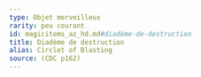 ```yaml
---
type: Objet merveilleux
rarity: peu courant
id: magicitems_az_hd.md#diadème-de-destruction
title: Diadème de destruction
alias: Circlet of Blasting
source: (CDC p162)
---
```


